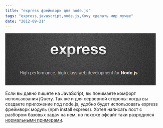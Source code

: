 ```yaml
---
title: "express фреймворк для node.js"
tags: "express,javascript,node.js,Хочу сделать мир лучше"
date: "2012-09-21"
---
```


![](images/express-nodejs.jpg "express-nodejs")

Если вы давно пишете на JavaScript, вы понимаете комфорт использования jQuery. Так же и для серверной стороны: когда вы создаете приложение под node.js, удобно будет использовать express фреймворк модуль (npm install express). Хотел написать пост с разбором базовых задач на нем, но похоже офсайт таки разродился [нормальными примерами](http://expressjs.com/api.html).
